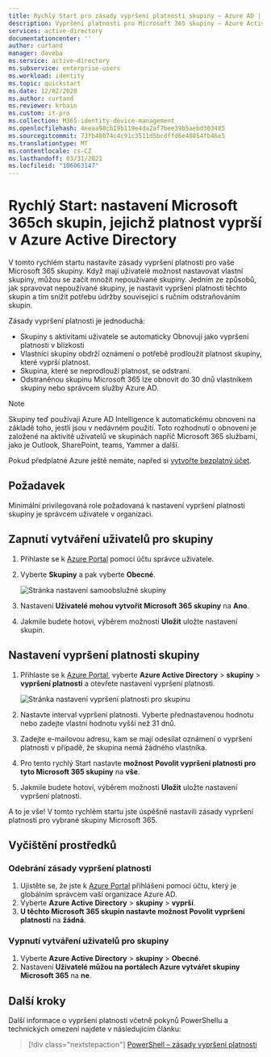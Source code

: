 ```yaml
---
title: Rychlý Start pro zásady vypršení platnosti skupiny – Azure AD | Microsoft Docs
description: Vypršení platnosti pro Microsoft 365 skupiny – Azure Active Directory
services: active-directory
documentationcenter: ''
author: curtand
manager: daveba
ms.service: active-directory
ms.subservice: enterprise-users
ms.workload: identity
ms.topic: quickstart
ms.date: 12/02/2020
ms.author: curtand
ms.reviewer: krbain
ms.custom: it-pro
ms.collection: M365-identity-device-management
ms.openlocfilehash: 4eeaa98cb19b119e4da2af7bee39b5aebd303485
ms.sourcegitcommit: 73fb48074c4c91c3511d5bcdffd6e40854fb46e5
ms.translationtype: MT
ms.contentlocale: cs-CZ
ms.lasthandoff: 03/31/2021
ms.locfileid: "106063147"
---
```

# <a name="quickstart-set-microsoft-365-groups-to-expire-in-azure-active-directory"></a>Rychlý Start: nastavení Microsoft 365ch skupin, jejichž platnost vyprší v Azure Active Directory

V tomto rychlém startu nastavíte zásady vypršení platnosti pro vaše Microsoft 365 skupiny. Když mají uživatelé možnost nastavovat vlastní skupiny, můžou se začít množit nepoužívané skupiny. Jedním ze způsobů, jak spravovat nepoužívané skupiny, je nastavit vypršení platnosti těchto skupin a tím snížit potřebu údržby související s ručním odstraňováním skupin.

Zásady vypršení platnosti je jednoduchá:

- Skupiny s aktivitami uživatele se automaticky Obnovují jako vypršení platnosti v blízkosti
- Vlastníci skupiny obdrží oznámení o potřebě prodloužit platnost skupiny, které vyprší platnost.
- Skupina, které se neprodlouží platnost, se odstraní.
- Odstraněnou skupinu Microsoft 365 lze obnovit do 30 dnů vlastníkem skupiny nebo správcem služby Azure AD.

> [!NOTE]
> Skupiny teď používají Azure AD Intelligence k automatickému obnovení na základě toho, jestli jsou v nedávném použití. Toto rozhodnutí o obnovení je založené na aktivitě uživatelů ve skupinách napříč Microsoft 365 službami, jako je Outlook, SharePoint, teams, Yammer a další.

Pokud předplatné Azure ještě nemáte, napřed si [vytvořte bezplatný účet](https://azure.microsoft.com/free/).

## <a name="prerequisite"></a>Požadavek

 Minimální privilegovaná role požadovaná k nastavení vypršení platnosti skupiny je správcem uživatele v organizaci.

## <a name="turn-on-user-creation-for-groups"></a>Zapnutí vytváření uživatelů pro skupiny

1. Přihlaste se k [Azure Portal](https://portal.azure.com) pomocí účtu správce uživatele.

2. Vyberte **Skupiny** a pak vyberte **Obecné**.
  
   ![Stránka nastavení samoobslužné skupiny](./media/groups-quickstart-expiration/self-service-settings.png)

3. Nastavení  **Uživatelé mohou vytvořit Microsoft 365 skupiny** na **Ano**.

4. Jakmile budete hotovi, výběrem možnosti **Uložit** uložte nastavení skupin.

## <a name="set-group-expiration"></a>Nastavení vypršení platnosti skupiny

1. Přihlaste se k [Azure Portal](https://portal.azure.com), vyberte **Azure Active Directory**  >  **skupiny**  >  **vypršení platnosti** a otevřete nastavení vypršení platnosti.
  
   ![Stránka nastavení vypršení platnosti pro skupinu](./media/groups-quickstart-expiration/expiration-settings.png)

2. Nastavte interval vypršení platnosti. Vyberte přednastavenou hodnotu nebo zadejte vlastní hodnotu vyšší než 31 dnů. 

3. Zadejte e-mailovou adresu, kam se mají odesílat oznámení o vypršení platnosti v případě, že skupina nemá žádného vlastníka.

4. Pro tento rychlý Start nastavte **možnost Povolit vypršení platnosti pro tyto Microsoft 365 skupiny** na **vše**.

5. Jakmile budete hotovi, výběrem možnosti **Uložit** uložte nastavení vypršení platnosti.

A to je vše! V tomto rychlém startu jste úspěšně nastavili zásady vypršení platnosti pro vybrané skupiny Microsoft 365.

## <a name="clean-up-resources"></a>Vyčištění prostředků

### <a name="to-remove-the-expiration-policy"></a>Odebrání zásady vypršení platnosti

1. Ujistěte se, že jste k [Azure Portal](https://portal.azure.com) přihlášeni pomocí účtu, který je globálním správcem vaší organizace Azure AD.
2. Vyberte **Azure Active Directory**  >  **skupiny**  >  **vyprší**.
3. **U těchto Microsoft 365 skupin nastavte možnost Povolit vypršení platnosti** na **žádná**.

### <a name="to-turn-off-user-creation-for-groups"></a>Vypnutí vytváření uživatelů pro skupiny

1. Vyberte **Azure Active Directory**  >  **skupiny**  >  **Obecné**. 
2. Nastavení **Uživatelé můžou na portálech Azure vytvářet skupiny Microsoft 365** na **ne**.

## <a name="next-steps"></a>Další kroky

Další informace o vypršení platnosti včetně pokynů PowerShellu a technických omezení najdete v následujícím článku:

> [!div class="nextstepaction"]
> [PowerShell – zásady vypršení platnosti](groups-lifecycle.md)
